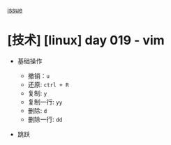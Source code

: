 [issue](https://github.com/hoperyy/blog/issues/41)

# [技术] [linux] day 019 - vim

+   基础操作
    +   撤销：`u`
    +   还原: `ctrl + R`
    +   复制: `y`
    +   复制一行: `yy`
    +   删除: `d`
    +   删除一行: `dd`

+   跳跃